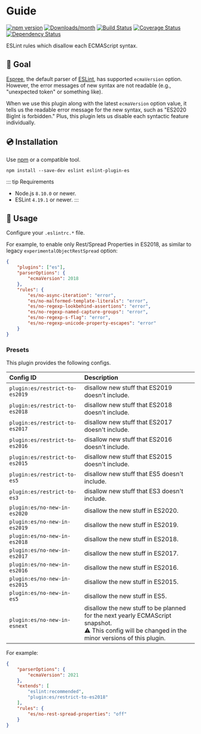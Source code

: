 # Guide

[![npm version](https://img.shields.io/npm/v/eslint-plugin-es.svg)](https://www.npmjs.com/package/eslint-plugin-es)
[![Downloads/month](https://img.shields.io/npm/dm/eslint-plugin-es.svg)](http://www.npmtrends.com/eslint-plugin-es)
[![Build Status](https://github.com/mysticatea/eslint-plugin-es/workflows/CI/badge.svg)](https://github.com/mysticatea/eslint-plugin-es/actions)
[![Coverage Status](https://codecov.io/gh/mysticatea/eslint-plugin-es/branch/master/graph/badge.svg)](https://codecov.io/gh/mysticatea/eslint-plugin-es)
[![Dependency Status](https://david-dm.org/mysticatea/eslint-plugin-es.svg)](https://david-dm.org/mysticatea/eslint-plugin-es)

ESLint rules which disallow each ECMAScript syntax.

## 🏁 Goal

[Espree](https://github.com/eslint/espree#readme), the default parser of [ESLint](https://eslint.org/), has supported `ecmaVersion` option.
However, the error messages of new syntax are not readable (e.g., "unexpected token" or something like).

When we use this plugin along with the latest `ecmaVersion` option value, it tells us the readable error message for the new syntax, such as "ES2020 BigInt is forbidden."
Plus, this plugin lets us disable each syntactic feature individually.

## 💿 Installation

Use [npm](https://www.npmjs.com/) or a compatible tool.

```console
npm install --save-dev eslint eslint-plugin-es
```

::: tip Requirements
- Node.js `8.10.0` or newer.
- ESLint `4.19.1` or newer.
:::

## 📖 Usage

Configure your `.eslintrc.*` file.

For example, to enable only Rest/Spread Properties in ES2018, as similar to legacy `experimentalObjectRestSpread` option:

```json
{
    "plugins": ["es"],
    "parserOptions": {
        "ecmaVersion": 2018
    },
    "rules": {
        "es/no-async-iteration": "error",
        "es/no-malformed-template-literals": "error",
        "es/no-regexp-lookbehind-assertions": "error",
        "es/no-regexp-named-capture-groups": "error",
        "es/no-regexp-s-flag": "error",
        "es/no-regexp-unicode-property-escapes": "error"
    }
}
```

### Presets

This plugin provides the following configs.

| Config ID | Description |
|:----------|:------------|
| `plugin:es/restrict-to-es2019` | disallow new stuff that ES2019 doesn't include.
| `plugin:es/restrict-to-es2018` | disallow new stuff that ES2018 doesn't include.
| `plugin:es/restrict-to-es2017` | disallow new stuff that ES2017 doesn't include.
| `plugin:es/restrict-to-es2016` | disallow new stuff that ES2016 doesn't include.
| `plugin:es/restrict-to-es2015` | disallow new stuff that ES2015 doesn't include.
| `plugin:es/restrict-to-es5` | disallow new stuff that ES5 doesn't include.
| `plugin:es/restrict-to-es3` | disallow new stuff that ES3 doesn't include.
| `plugin:es/no-new-in-es2020` | disallow the new stuff in ES2020.
| `plugin:es/no-new-in-es2019` | disallow the new stuff in ES2019.
| `plugin:es/no-new-in-es2018` | disallow the new stuff in ES2018.
| `plugin:es/no-new-in-es2017` | disallow the new stuff in ES2017.
| `plugin:es/no-new-in-es2016` | disallow the new stuff in ES2016.
| `plugin:es/no-new-in-es2015` | disallow the new stuff in ES2015.
| `plugin:es/no-new-in-es5` | disallow the new stuff in ES5.
| `plugin:es/no-new-in-esnext` | disallow the new stuff to be planned for the next yearly ECMAScript snapshot.<br>⚠️ This config will be changed in the minor versions of this plugin.

For example:

```json
{
    "parserOptions": {
        "ecmaVersion": 2021
    },
    "extends": [
        "eslint:recommended",
        "plugin:es/restrict-to-es2018"
    ],
    "rules": {
        "es/no-rest-spread-properties": "off"
    }
}
```
